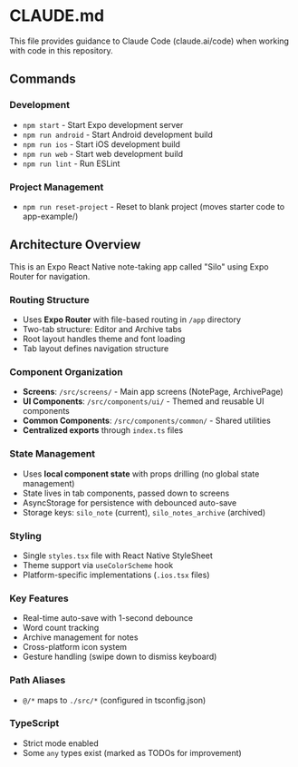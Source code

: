 # CLAUDE.md

This file provides guidance to Claude Code (claude.ai/code) when working with code in this repository.

## Commands

### Development
- `npm start` - Start Expo development server
- `npm run android` - Start Android development build
- `npm run ios` - Start iOS development build  
- `npm run web` - Start web development build
- `npm run lint` - Run ESLint

### Project Management
- `npm run reset-project` - Reset to blank project (moves starter code to app-example/)

## Architecture Overview

This is an Expo React Native note-taking app called "Silo" using Expo Router for navigation.

### Routing Structure
- Uses **Expo Router** with file-based routing in `/app` directory
- Two-tab structure: Editor and Archive tabs
- Root layout handles theme and font loading
- Tab layout defines navigation structure

### Component Organization
- **Screens**: `/src/screens/` - Main app screens (NotePage, ArchivePage)
- **UI Components**: `/src/components/ui/` - Themed and reusable UI components
- **Common Components**: `/src/components/common/` - Shared utilities
- **Centralized exports** through `index.ts` files

### State Management
- Uses **local component state** with props drilling (no global state management)
- State lives in tab components, passed down to screens
- AsyncStorage for persistence with debounced auto-save
- Storage keys: `silo_note` (current), `silo_notes_archive` (archived)

### Styling
- Single `styles.tsx` file with React Native StyleSheet
- Theme support via `useColorScheme` hook
- Platform-specific implementations (`.ios.tsx` files)

### Key Features
- Real-time auto-save with 1-second debounce
- Word count tracking
- Archive management for notes
- Cross-platform icon system
- Gesture handling (swipe down to dismiss keyboard)

### Path Aliases
- `@/*` maps to `./src/*` (configured in tsconfig.json)

### TypeScript
- Strict mode enabled
- Some `any` types exist (marked as TODOs for improvement)